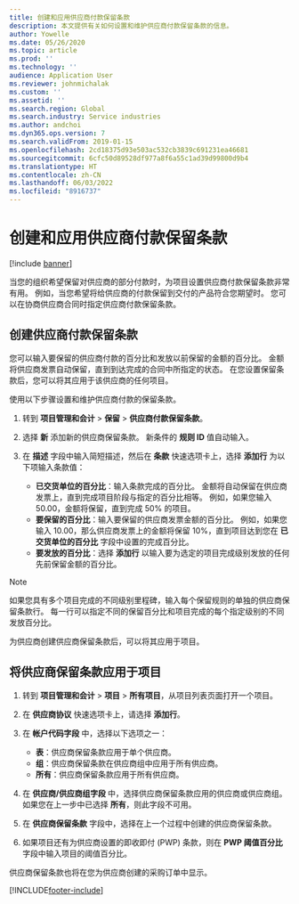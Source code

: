 ```yaml
---
title: 创建和应用供应商付款保留条款
description: 本文提供有关如何设置和维护供应商付款保留条款的信息。
author: Yowelle
ms.date: 05/26/2020
ms.topic: article
ms.prod: ''
ms.technology: ''
audience: Application User
ms.reviewer: johnmichalak
ms.custom: ''
ms.assetid: ''
ms.search.region: Global
ms.search.industry: Service industries
ms.author: andchoi
ms.dyn365.ops.version: 7
ms.search.validFrom: 2019-01-15
ms.openlocfilehash: 2cd18375d93e503ac532cb3839c691231ea46681
ms.sourcegitcommit: 6cfc50d89528df977a8f6a55c1ad39d99800d9b4
ms.translationtype: HT
ms.contentlocale: zh-CN
ms.lasthandoff: 06/03/2022
ms.locfileid: "8916737"
---
```

# <a name="create-and-apply-vendor-payment-retention-terms"></a>创建和应用供应商付款保留条款

[!include [banner](../includes/banner.md)] 

当您的组织希望保留对供应商的部分付款时，为项目设置供应商付款保留条款非常有用。 例如，当您希望将给供应商的付款保留到交付的产品符合您期望时。 您可以在协商供应商合同时指定供应商付款保留条款。

## <a name="create-vendor-payment-retention-terms"></a>创建供应商付款保留条款

您可以输入要保留的供应商付款的百分比和发放以前保留的金额的百分比。 金额将供应商发票自动保留，直到到达完成的合同中所指定的状态。 在您设置保留条款后，您可以将其应用于该供应商的任何项目。

使用以下步骤设置和维护供应商付款的保留条款。 

1. 转到 **项目管理和会计** > **保留** > **供应商付款保留条款**。
2. 选择 **新** 添加新的供应商保留条款。 新条件的 **规则 ID** 值自动输入。 
3. 在 **描述** 字段中输入简短描述，然后在 **条款** 快速选项卡上，选择 **添加行** 为以下项输入条款值：

   - **已交货单位的百分比**：输入条款完成的百分比。 金额将自动保留在供应商发票上，直到完成项目阶段与指定的百分比相等。 例如，如果您输入 50.00，金额将保留，直到完成 50% 的项目。
   - **要保留的百分比**：输入要保留的供应商发票金额的百分比。 例如，如果您输入 10.00，那么供应商发票上的金额将保留 10%，直到项目达到您在 **已交货单位的百分比** 字段中设置的完成百分比。
   - **要发放的百分比**：选择 **添加行** 以输入要为选定的项目完成级别发放的任何先前保留金额的百分比。

> [!NOTE]
> 如果您具有多个项目完成的不同级别里程碑，输入每个保留规则的单独的供应商保留条款行。 每一行可以指定不同的保留百分比和项目完成的每个指定级别的不同发放百分比。

为供应商创建供应商保留条款后，可以将其应用于项目。

## <a name="apply-vendor-retention-terms-to-a-project"></a>将供应商保留条款应用于项目

1. 转到 **项目管理和会计** > **项目** > **所有项目**，从项目列表页面打开一个项目。
2. 在 **供应商协议** 快速选项卡上，请选择 **添加行**。
3. 在 **帐户代码字段** 中，选择以下选项之一： 

   - **表**：供应商保留条款应用于单个供应商。
   - **组**：供应商保留条款在供应商组中应用于所有供应商。
   - **所有**：供应商保留条款应用于所有供应商。

4. 在 **供应商/供应商组字段** 中，选择供应商保留条款应用的供应商或供应商组。 如果您在上一步中已选择 **所有**，则此字段不可用。
5. 在 **供应商保留条款** 字段中，选择在上一个过程中创建的供应商保留条款。
6. 如果项目还有为供应商设置的即收即付 (PWP) 条款，则在 **PWP 阈值百分比** 字段中输入项目的阈值百分比。

供应商保留条款也将在您为供应商创建的采购订单中显示。


[!INCLUDE[footer-include](../includes/footer-banner.md)]